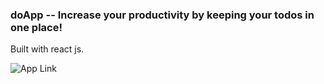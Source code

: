  ### doApp --  Increase your productivity by keeping your todos in one place!
 
 Built with react js.
 
![App Link](https://doappp.netlify.app/)
